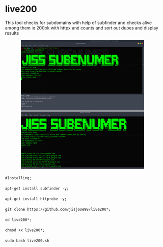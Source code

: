 # live200
This tool checks for subdomains with help of subfinder and checks alive among them ie 200ok with httpx and counts and sort out dupes and display results


<div align="center">
    <img src="/2021-12-25 20_56_02-Parrot Security (snapshot bk) [Running] - Oracle VM VirtualBox.png" width="400px"</img> 
</div>
<div align="center">
    <img src="/2021-12-25 20_56_56-Parrot Security (snapshot bk) [Running] - Oracle VM VirtualBox.png" width="400px"</img> 
</div>


<code>
#Installing;<br>
apt-get install subfinder -y;<br>
apt-get install httprobe -y;<br>
git clone https://github.com/jisjose98/live200*;<br>
cd live200*;<br>
chmod +x live200*;<br>
sudo bash live200.sh<br>
</code>
